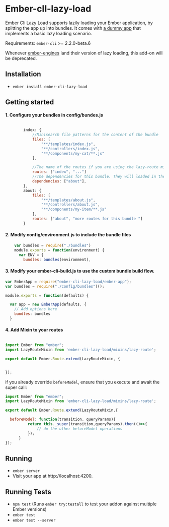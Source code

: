 # Ember-clI-lazy-load

Ember Cli Lazy Load supports lazily loading your Ember application, by splitting the app up into bundles. It comes with [a dummy app](https://github.com/duizendnegen/ember-cli-lazy-load/tree/master/tests/dummy) that implements a basic lazy loading scenario.

Requirements: `ember-cli` >= 2.2.0-beta.6

Whenever [ember-engines](https://github.com/dgeb/ember-engines) land their version of lazy loading, this add-on will be deprecated.

## Installation

* `ember install ember-cli-lazy-load`

## Getting started

#### 1. Configure your bundles in config/bundes.js

```javascript

        index: {
            //Minisearch file patterns for the content of the bundle
            files: [
                "**/templates/index.js",
                "**/controllers/index.js",
                "**/components/my-cat/**.js"
            ],

            //The name of the routes if you are using the lazy-route mixin, no minisearch expressions are allowed here.
            routes: ["index", "..."]
            //The dependencies for this bundle. They will loaded in the same batch as the actual bundle
            dependencies: ["about"],
        },
        about: {
            files: [
                "**/templates/about.js",
                "**/controllers/about.js",
                "**/components/my-item/**.js"
            ],
            routes: ["about", "more routes for this bundle "]
        }
```



#### 2. Modify config/environment.js to include the bundle files

```javascript
    var bundles = require("./bundles")
    module.exports = function(environment) {
      var ENV = {
        bundles: bundles(environment),
```

#### 3. Modify your ember-cli-build.js to use the custom bundle build flow.

```javascript
var EmberApp = require("ember-cli-lazy-load/ember-app");
var bundles = require("./config/bundles")();

module.exports = function(defaults) {

  var app = new EmberApp(defaults, {
    // Add options here
    bundles: bundles
  }
```

#### 4. Add Mixin to your routes

```javascript

import Ember from "ember";
import LazyRouteMixin from 'ember-cli-lazy-load/mixins/lazy-route';

export default Ember.Route.extend(LazyRouteMixin, {


});

```

if you already override `beforeModel`, ensure that you execute and await the super call:

```javascript
import Ember from "ember";
import LazyRouteMixin from 'ember-cli-lazy-load/mixins/lazy-route';

export default Ember.Route.extend(LazyRouteMixin,{

  beforeModel: function(transition, queryParams){
          return this._super(transition,queryParams).then(()=>{
              // do the other beforeModel operations
          });
      }
});
```

## Running

* `ember server`
* Visit your app at http://localhost:4200.

## Running Tests

* `npm test` (Runs `ember try:testall` to test your addon against multiple Ember versions)
* `ember test`
* `ember test --server`
